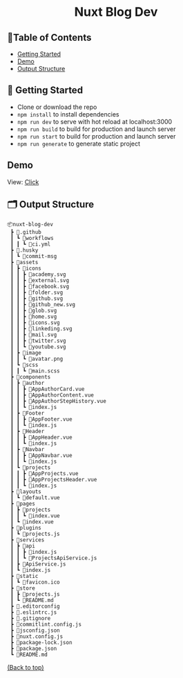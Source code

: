 <h1 align="center">Nuxt Blog Dev</h3>

## 📝Table of Contents

- [Getting Started](#start)
- [Demo](#demo)
- [Output Structure](#output-structure)

## 🏁 Getting Started <a name = "start"></a>

- Clone or download the repo
- `npm install` to install dependencies
- `npm run dev` to serve with hot reload at localhost:3000
- `npm run build` to build for production and launch server
- `npm run start` to build for production and launch server
- `npm run generate` to generate static project

## Demo <a name = "demo"></a>

View: [Click](https://nuxt-blog-dev.netlify.app/)


## 🗂 Output Structure <a name = "output-structure"></a>

```shell
📦nuxt-blog-dev
 ┣ 📂.github
 ┃ ┗ 📂workflows
 ┃ ┃ ┗ 📜ci.yml
 ┣ 📂.husky
 ┃ ┗ 📜commit-msg
 ┣ 📂assets
 ┃ ┣ 📂icons
 ┃ ┃ ┣ 📜academy.svg
 ┃ ┃ ┣ 📜external.svg
 ┃ ┃ ┣ 📜facebook.svg
 ┃ ┃ ┣ 📜folder.svg
 ┃ ┃ ┣ 📜github.svg
 ┃ ┃ ┣ 📜github_new.svg
 ┃ ┃ ┣ 📜glob.svg
 ┃ ┃ ┣ 📜home.svg
 ┃ ┃ ┣ 📜icons.svg
 ┃ ┃ ┣ 📜linkeding.svg
 ┃ ┃ ┣ 📜mail.svg
 ┃ ┃ ┣ 📜twitter.svg
 ┃ ┃ ┗ 📜youtube.svg
 ┃ ┣ 📂image
 ┃ ┃ ┗ 📜avatar.png
 ┃ ┗ 📂scss
 ┃ ┃ ┗ 📜main.scss
 ┣ 📂components
 ┃ ┣ 📂author
 ┃ ┃ ┣ 📜AppAuthorCard.vue
 ┃ ┃ ┣ 📜AppAuthorContent.vue
 ┃ ┃ ┣ 📜AppAuthorStepHistory.vue
 ┃ ┃ ┗ 📜index.js
 ┃ ┣ 📂Footer
 ┃ ┃ ┣ 📜AppFooter.vue
 ┃ ┃ ┗ 📜index.js
 ┃ ┣ 📂Header
 ┃ ┃ ┣ 📜AppHeader.vue
 ┃ ┃ ┗ 📜index.js
 ┃ ┣ 📂Navbar
 ┃ ┃ ┣ 📜AppNavbar.vue
 ┃ ┃ ┗ 📜index.js
 ┃ ┗ 📂projects
 ┃ ┃ ┣ 📜AppProjects.vue
 ┃ ┃ ┣ 📜AppProjectsHeader.vue
 ┃ ┃ ┗ 📜index.js
 ┣ 📂layouts
 ┃ ┗ 📜default.vue
 ┣ 📂pages
 ┃ ┣ 📂projects
 ┃ ┃ ┗ 📜index.vue
 ┃ ┗ 📜index.vue
 ┣ 📂plugins
 ┃ ┗ 📜projects.js
 ┣ 📂services
 ┃ ┣ 📂api
 ┃ ┃ ┣ 📜index.js
 ┃ ┃ ┗ 📜ProjectsApiService.js
 ┃ ┣ 📜ApiService.js
 ┃ ┗ 📜index.js
 ┣ 📂static
 ┃ ┗ 📜favicon.ico
 ┣ 📂store
 ┃ ┣ 📜projects.js
 ┃ ┗ 📜README.md
 ┣ 📜.editorconfig
 ┣ 📜.eslintrc.js
 ┣ 📜.gitignore
 ┣ 📜commitlint.config.js
 ┣ 📜jsconfig.json
 ┣ 📜nuxt.config.js
 ┣ 📜package-lock.json
 ┣ 📜package.json
 ┗ 📜README.md
 ```
 
 [(Back to top)](#table-of-contents)

